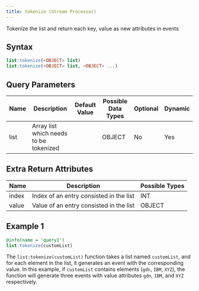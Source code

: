 ```yaml
---
title: tokenize (Stream Processor)
---
```


Tokenize the list and return each key, value as new attributes in events

## Syntax

```sql
list:tokenize(<OBJECT> list)
list:tokenize(<OBJECT> list, <OBJECT> ...)
```

## Query Parameters

| Name | Description | Default Value | Possible Data Types | Optional | Dynamic |
|------|-------------|---------------|---------------------|----------|---------|
| list | Array list which needs to be tokenized |         | OBJECT   | No  | Yes |

## Extra Return Attributes

| Name  | Description                             | Possible Types |
|-------|-----------------------------------------|----------------|
| index | Index of an entry consisted in the list | INT            |
| value | Value of an entry consisted in the list | OBJECT         |

## Example 1

```sql
@info(name = 'query1')
list:tokenize(customList)
```

The `list:tokenize(customList)` function takes a list named `customList`, and for each element in the list, it generates an event with the corresponding value. In this example, if `customList` contains elements (`gdn`, `IBM`, `XYZ`), the function will generate three events with value attributes `gdn`, `IBM`, and `XYZ` respectively.
